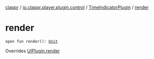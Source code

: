 [clappr](../../index.md) / [io.clappr.player.plugin.control](../index.md) / [TimeIndicatorPlugin](index.md) / [render](./render.md)

# render

`open fun render(): `[`Unit`](https://kotlinlang.org/api/latest/jvm/stdlib/kotlin/-unit/index.html)

Overrides [UIPlugin.render](../../io.clappr.player.plugin/-u-i-plugin/render.md)

